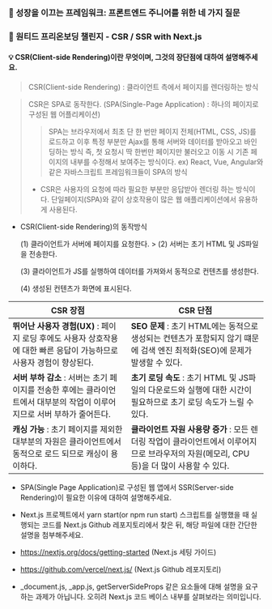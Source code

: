 ### 👻 성장을 이끄는 프레임워크: 프론트엔드 주니어를 위한 네 가지 질문



### 👻 원티드 프리온보딩 챌린지 - CSR / SSR with Next.js

#### 💡 CSR(Client-side Rendering)이란 무엇이며, 그것의 장단점에 대하여 설명해주세요.
   > CSR(Client-side Rendering) : 클라이언트 측에서 페이지를 렌더링하는 방식

   > CSR은 SPA로 동작한다. (SPA(Single-Page Application) : 하나의 페이지로 구성된 웹 어플리케이션)
   > > SPA는 브라우저에서 최초 단 한 번만 페이지 전체(HTML, CSS, JS)를 로드하고 이후 특정 부분만 Ajax를 통해 서버와 데이터를 받아오고 바인딩하는 방식
   > > 즉, 첫 요청시 딱 한번만 페이지만 불러오고 이동 시 기존 페이지의 내부를 수정해서 보여주는 방식이다.
   > > ex) React, Vue, Angular와 같은 자바스크립트 프레임워크들이 SPA의 방식
   >
   > * CSR은 사용자의 요청에 따라 필요한 부분만 응답받아 렌더링 하는 방식이다. 단일페이지(SPA)와 같이 상호작용이 많은 웹 애플리케이션에서 유용하게 사용된다.

* CSR(Client-side Rendering)의 동작방식
  
  (1) 클라이언트가 서버에 페이지를 요청한다. >  (2) 서버는 초기 HTML 및 JS파일을 전송한다.

  (3) 클라이언트가 JS를 실행하여 데이터를 가져와서 동적으로 컨텐츠를 생성한다.

  (4) 생성된 컨텐츠가 화면에 표시된다.



| CSR 장점                                                     | CSR 단점                                                     |
| ------------------------------------------------------------ | ------------------------------------------------------------ |
| **뛰어난 사용자 경험(UX)** : 페이지 로딩 후에도 사용자 상호작용에 대한 빠른 응답이 가능하므로 사용자 경험이 향상된다. | **SEO 문제** : 초기 HTML에는 동적으로 생성되는 컨텐츠가 포함되지 않기 떄문에 검색 엔진 최적화(SEO)에 문제가 발생할 수 있다. |
| **서버 부하 감소** : 서버는 초기 페이지를 전송한 후에는 클라이언트에서 대부분의 작업이 이루어지므로 서버 부하가 줄어든다. | **초기 로딩 속도** : 초기 HTML 및 JS파일의 다운로드와 실행에 대한 시간이 필요하므로 초기 로딩 속도가 느릴 수 있다. |
| **캐싱 가능** : 초기 페이지를 제외한 대부분의 자원은 클라이언트에서 동적으로 로드 되므로 캐싱이 용이하다. | **클라이언트 자원 사용량 증가** : 모든 렌더링 작업이 클라이언트에서 이루어지므로 브라우저의 자원(메모리, CPU등)을 더 많이 사용할 수 있다. |


   
 *  SPA(Single Page Application)로 구성된 웹 앱에서 SSR(Server-side Rendering)이 필요한 이유에 대하여 설명해주세요.
   
 * Next.js 프로젝트에서 yarn start(or npm run start) 스크립트를 실행했을 때 실행되는 코드를 Next.js Github 레포지토리에서 찾은 뒤, 
   해당 파일에 대한 간단한 설명을 첨부해주세요.
   
 * https://nextjs.org/docs/getting-started (Next.js 세팅 가이드)
   
 * https://github.com/vercel/next.js/ (Next.js Github 레포지토리)
   
 * _document.js, _app.js, getServerSideProps 같은 요소들에 대해 설명을 요구하는 과제가 아닙니다. 
   오히려 Next.js 코드 베이스 내부를 살펴보라는 의미입니다.
